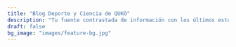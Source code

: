 ```yaml
---
title: "Blog Deporte y Ciencia de QUKO"
description: "Tu fuente contrastada de información con los últimos estudios y avances en tu deporte"
draft: false
bg_image: "images/feature-bg.jpg"
---
```

